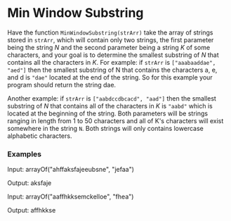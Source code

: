 # Min Window Substring
Have the function `MinWindowSubstring(strArr)` take the array of strings stored in `strArr`, which will contain only two strings, the first parameter being the string *N* and the second parameter being a string *K* of some characters, and your goal is to determine the smallest substring of *N* that contains all the characters in *K*. For example: if `strArr` is `["aaabaaddae", "aed"]` then the smallest substring of N that contains the characters a, e, and d is `"dae"` located at the end of the string. So for this example your program should return the string dae.

Another example: if `strArr` is `["aabdccdbcacd", "aad"]` then the smallest substring of *N* that contains all of the characters in *K* is `"aabd"` which is located at the beginning of the string. Both parameters will be strings ranging in length from 1 to 50 characters and all of K's characters will exist somewhere in the string `N`. Both strings will only contains lowercase alphabetic characters.

### Examples

Input: arrayOf("ahffaksfajeeubsne", "jefaa")

Output: aksfaje

Input: arrayOf("aaffhkksemckelloe", "fhea")

Output: affhkkse